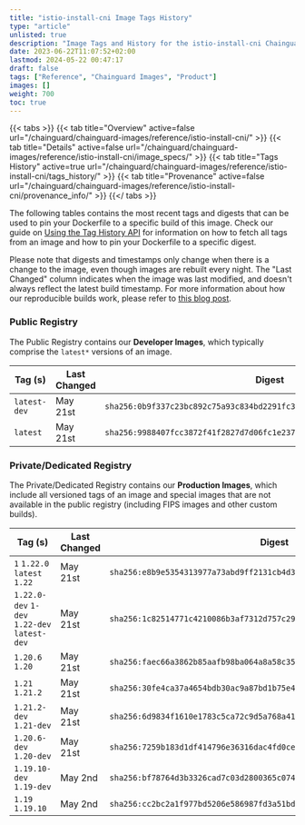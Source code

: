 ```yaml
---
title: "istio-install-cni Image Tags History"
type: "article"
unlisted: true
description: "Image Tags and History for the istio-install-cni Chainguard Image"
date: 2023-06-22T11:07:52+02:00
lastmod: 2024-05-22 00:47:17
draft: false
tags: ["Reference", "Chainguard Images", "Product"]
images: []
weight: 700
toc: true
---
```


{{< tabs >}}
{{< tab title="Overview" active=false url="/chainguard/chainguard-images/reference/istio-install-cni/" >}}
{{< tab title="Details" active=false url="/chainguard/chainguard-images/reference/istio-install-cni/image_specs/" >}}
{{< tab title="Tags History" active=true url="/chainguard/chainguard-images/reference/istio-install-cni/tags_history/" >}}
{{< tab title="Provenance" active=false url="/chainguard/chainguard-images/reference/istio-install-cni/provenance_info/" >}}
{{</ tabs >}}

The following tables contains the most recent tags and digests that can be used to pin your Dockerfile to a specific build of this image. Check our guide on [Using the Tag History API](/chainguard/chainguard-images/using-the-tag-history-api/) for information on how to fetch all tags from an image and how to pin your Dockerfile to a specific digest.

Please note that digests and timestamps only change when there is a change to the image, even though images are rebuilt every night. The "Last Changed" column indicates when the image was last modified, and doesn't always reflect the latest build timestamp. For more information about how our reproducible builds work, please refer to [this blog post](https://www.chainguard.dev/unchained/reproducing-chainguards-reproducible-image-builds).

### Public Registry
The Public Registry contains our **Developer Images**, which typically comprise the `latest*` versions of an image.

| Tag (s)       | Last Changed | Digest                                                                    |
|---------------|--------------|---------------------------------------------------------------------------|
|  `latest-dev` | May 21st     | `sha256:0b9f337c23bc892c75a93c834bd2291fc3fec2cb4373d2740f9ceaaea969066d` |
|  `latest`     | May 21st     | `sha256:9988407fcc3872f41f2827d7d06fc1e237a4134c6682105147193a4243faa677` |


### Private/Dedicated Registry
The Private/Dedicated Registry contains our **Production Images**, which include all versioned tags of an image and special images that are not available in the public registry (including FIPS images and other custom builds).

| Tag (s)                                       | Last Changed | Digest                                                                    |
|-----------------------------------------------|--------------|---------------------------------------------------------------------------|
|  `1` `1.22.0` `latest` `1.22`                 | May 21st     | `sha256:e8b9e5354313977a73abd9ff2131cb4d37837b0e302cfae3455838db8e98c166` |
|  `1.22.0-dev` `1-dev` `1.22-dev` `latest-dev` | May 21st     | `sha256:1c82514771c4210086b3af7312d757c29af19ddda1ac1d8afe82fcac99f37b09` |
|  `1.20.6` `1.20`                              | May 21st     | `sha256:faec66a3862b85aafb98ba064a8a58c35eb9fad0056a866ed85f06525b357fbf` |
|  `1.21` `1.21.2`                              | May 21st     | `sha256:30fe4ca37a4654bdb30ac9a87bd1b75e4704ffafe5331c8eb9ed927cc0f65006` |
|  `1.21.2-dev` `1.21-dev`                      | May 21st     | `sha256:6d9834f1610e1783c5ca72c9d5a768a41e853efb0e5450da0414b76d98bea85b` |
|  `1.20.6-dev` `1.20-dev`                      | May 21st     | `sha256:7259b183d1df414796e36316dac4fd0ceb0c7ae037852fb5da2372aaca3e2483` |
|  `1.19.10-dev` `1.19-dev`                     | May 2nd      | `sha256:bf78764d3b3326cad7c03d2800365c0741b40cd11bc783fa6a9d0870aa3dbe64` |
|  `1.19` `1.19.10`                             | May 2nd      | `sha256:cc2bc2a1f977bd5206e586987fd3a51bd67b2663bc6ee0571f5da95c0cd49557` |

